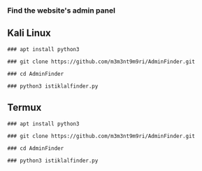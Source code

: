 ### Find the website's admin panel


## Kali Linux

    ### apt install python3
 
    ### git clone https://github.com/m3m3nt9m9ri/AdminFinder.git
 
    ### cd AdminFinder
 
    ### python3 istiklalfinder.py


## Termux

    ### apt install python3

    ### git clone https://github.com/m3m3nt9m9ri/AdminFinder.git

    ### cd AdminFinder

    ### python3 istiklalfinder.py

